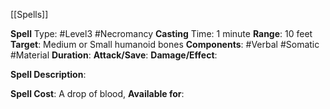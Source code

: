[[Spells]] 

**Spell** Type: #Level3 #Necromancy
**Casting** Time: 1 minute
**Range**: 10 feet
**Target**: Medium or Small humanoid bones
**Components**: #Verbal #Somatic #Material 
**Duration**:
**Attack/Save**:
**Damage/Effect**:

**Spell Description**: 
	

**Spell Cost**: A drop of blood, 
**Available for**: